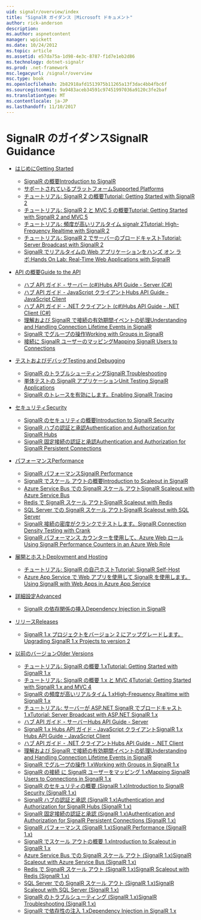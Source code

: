 ```yaml
---
uid: signalr/overview/index
title: "SignalR ガイダンス |Microsoft ドキュメント"
author: rick-anderson
description: 
ms.author: aspnetcontent
manager: wpickett
ms.date: 10/24/2012
ms.topic: article
ms.assetid: e57da75a-1d98-4e3c-8787-f1d7e1eb2d86
ms.technology: dotnet-signalr
ms.prod: .net-framework
msc.legacyurl: /signalr/overview
msc.type: book
ms.openlocfilehash: 2b82918afd1513975b11265a13f3dac4bb4fbc6f
ms.sourcegitcommit: 9a9483aceb34591c97451997036a9120c3fe2baf
ms.translationtype: MT
ms.contentlocale: ja-JP
ms.lasthandoff: 11/10/2017
---
```

<a name="signalr-guidance"></a><span data-ttu-id="e6636-102">SignalR のガイダンス</span><span class="sxs-lookup"><span data-stu-id="e6636-102">SignalR Guidance</span></span>
====================
- [<span data-ttu-id="e6636-103">はじめに</span><span class="sxs-lookup"><span data-stu-id="e6636-103">Getting Started</span></span>](getting-started/index.md)

    - [<span data-ttu-id="e6636-104">SignalR の概要</span><span class="sxs-lookup"><span data-stu-id="e6636-104">Introduction to SignalR</span></span>](getting-started/introduction-to-signalr.md)
    - [<span data-ttu-id="e6636-105">サポートされているプラットフォーム</span><span class="sxs-lookup"><span data-stu-id="e6636-105">Supported Platforms</span></span>](getting-started/supported-platforms.md)
    - [<span data-ttu-id="e6636-106">チュートリアル: SignalR 2 の概要</span><span class="sxs-lookup"><span data-stu-id="e6636-106">Tutorial: Getting Started with SignalR 2</span></span>](getting-started/tutorial-getting-started-with-signalr.md)
    - [<span data-ttu-id="e6636-107">チュートリアル: SignalR 2 と MVC 5 の概要</span><span class="sxs-lookup"><span data-stu-id="e6636-107">Tutorial: Getting Started with SignalR 2 and MVC 5</span></span>](getting-started/tutorial-getting-started-with-signalr-and-mvc.md)
    - [<span data-ttu-id="e6636-108">チュートリアル: 頻度が高いリアルタイム signalr 2</span><span class="sxs-lookup"><span data-stu-id="e6636-108">Tutorial: High-Frequency Realtime with SignalR 2</span></span>](getting-started/tutorial-high-frequency-realtime-with-signalr.md)
    - [<span data-ttu-id="e6636-109">チュートリアル: SignalR 2 でサーバーのブロードキャスト</span><span class="sxs-lookup"><span data-stu-id="e6636-109">Tutorial: Server Broadcast with SignalR 2</span></span>](getting-started/tutorial-server-broadcast-with-signalr.md)
    - [<span data-ttu-id="e6636-110">SignalR でリアルタイムの Web アプリケーションをハンズ オン ラボ:</span><span class="sxs-lookup"><span data-stu-id="e6636-110">Hands On Lab: Real-Time Web Applications with SignalR</span></span>](getting-started/real-time-web-applications-with-signalr.md)
- [<span data-ttu-id="e6636-111">API の概要</span><span class="sxs-lookup"><span data-stu-id="e6636-111">Guide to the API</span></span>](guide-to-the-api/index.md)

    - [<span data-ttu-id="e6636-112">ハブ API ガイド - サーバー (c#)</span><span class="sxs-lookup"><span data-stu-id="e6636-112">Hubs API Guide - Server (C#)</span></span>](guide-to-the-api/hubs-api-guide-server.md)
    - [<span data-ttu-id="e6636-113">ハブ API ガイド - JavaScript クライアント</span><span class="sxs-lookup"><span data-stu-id="e6636-113">Hubs API Guide - JavaScript Client</span></span>](guide-to-the-api/hubs-api-guide-javascript-client.md)
    - [<span data-ttu-id="e6636-114">ハブ API ガイド - .NET クライアント (c#)</span><span class="sxs-lookup"><span data-stu-id="e6636-114">Hubs API Guide - .NET Client (C#)</span></span>](guide-to-the-api/hubs-api-guide-net-client.md)
    - [<span data-ttu-id="e6636-115">理解および SignalR で接続の有効期間イベントの処理</span><span class="sxs-lookup"><span data-stu-id="e6636-115">Understanding and Handling Connection Lifetime Events in SignalR</span></span>](guide-to-the-api/handling-connection-lifetime-events.md)
    - [<span data-ttu-id="e6636-116">SignalR でグループの操作</span><span class="sxs-lookup"><span data-stu-id="e6636-116">Working with Groups in SignalR</span></span>](guide-to-the-api/working-with-groups.md)
    - [<span data-ttu-id="e6636-117">接続に SignalR ユーザーのマッピング</span><span class="sxs-lookup"><span data-stu-id="e6636-117">Mapping SignalR Users to Connections</span></span>](guide-to-the-api/mapping-users-to-connections.md)
- [<span data-ttu-id="e6636-118">テストおよびデバッグ</span><span class="sxs-lookup"><span data-stu-id="e6636-118">Testing and Debugging</span></span>](testing-and-debugging/index.md)

    - [<span data-ttu-id="e6636-119">SignalR のトラブルシューティング</span><span class="sxs-lookup"><span data-stu-id="e6636-119">SignalR Troubleshooting</span></span>](testing-and-debugging/troubleshooting.md)
    - [<span data-ttu-id="e6636-120">単体テストの SignalR アプリケーション</span><span class="sxs-lookup"><span data-stu-id="e6636-120">Unit Testing SignalR Applications</span></span>](testing-and-debugging/unit-testing-signalr-applications.md)
    - [<span data-ttu-id="e6636-121">SignalR のトレースを有効にします。</span><span class="sxs-lookup"><span data-stu-id="e6636-121">Enabling SignalR Tracing</span></span>](testing-and-debugging/enabling-signalr-tracing.md)
- [<span data-ttu-id="e6636-122">セキュリティ</span><span class="sxs-lookup"><span data-stu-id="e6636-122">Security</span></span>](security/index.md)

    - [<span data-ttu-id="e6636-123">SignalR のセキュリティの概要</span><span class="sxs-lookup"><span data-stu-id="e6636-123">Introduction to SignalR Security</span></span>](security/introduction-to-security.md)
    - [<span data-ttu-id="e6636-124">SignalR ハブの認証と承認</span><span class="sxs-lookup"><span data-stu-id="e6636-124">Authentication and Authorization for SignalR Hubs</span></span>](security/hub-authorization.md)
    - [<span data-ttu-id="e6636-125">SignalR 固定接続の認証と承認</span><span class="sxs-lookup"><span data-stu-id="e6636-125">Authentication and Authorization for SignalR Persistent Connections</span></span>](security/persistent-connection-authorization.md)
- [<span data-ttu-id="e6636-126">パフォーマンス</span><span class="sxs-lookup"><span data-stu-id="e6636-126">Performance</span></span>](performance/index.md)

    - [<span data-ttu-id="e6636-127">SignalR パフォーマンス</span><span class="sxs-lookup"><span data-stu-id="e6636-127">SignalR Performance</span></span>](performance/signalr-performance.md)
    - [<span data-ttu-id="e6636-128">SignalR でスケール アウトの概要</span><span class="sxs-lookup"><span data-stu-id="e6636-128">Introduction to Scaleout in SignalR</span></span>](performance/scaleout-in-signalr.md)
    - [<span data-ttu-id="e6636-129">Azure Service Bus での SignalR スケール アウト</span><span class="sxs-lookup"><span data-stu-id="e6636-129">SignalR Scaleout with Azure Service Bus</span></span>](performance/scaleout-with-windows-azure-service-bus.md)
    - [<span data-ttu-id="e6636-130">Redis で SignalR スケール アウト</span><span class="sxs-lookup"><span data-stu-id="e6636-130">SignalR Scaleout with Redis</span></span>](performance/scaleout-with-redis.md)
    - [<span data-ttu-id="e6636-131">SQL Server での SignalR スケール アウト</span><span class="sxs-lookup"><span data-stu-id="e6636-131">SignalR Scaleout with SQL Server</span></span>](performance/scaleout-with-sql-server.md)
    - [<span data-ttu-id="e6636-132">SignalR 接続の密度がクランクでテストします。</span><span class="sxs-lookup"><span data-stu-id="e6636-132">SignalR Connection Density Testing with Crank</span></span>](performance/signalr-connection-density-testing-with-crank.md)
    - [<span data-ttu-id="e6636-133">SignalR パフォーマンス カウンターを使用して、Azure Web ロール</span><span class="sxs-lookup"><span data-stu-id="e6636-133">Using SignalR Performance Counters in an Azure Web Role</span></span>](performance/using-signalr-performance-counters-in-an-azure-web-role.md)
- [<span data-ttu-id="e6636-134">展開とホスト</span><span class="sxs-lookup"><span data-stu-id="e6636-134">Deployment and Hosting</span></span>](deployment/index.md)

    - [<span data-ttu-id="e6636-135">チュートリアル: SignalR の自己ホスト</span><span class="sxs-lookup"><span data-stu-id="e6636-135">Tutorial: SignalR Self-Host</span></span>](deployment/tutorial-signalr-self-host.md)
    - [<span data-ttu-id="e6636-136">Azure App Service で Web アプリを使用して SignalR を使用します。</span><span class="sxs-lookup"><span data-stu-id="e6636-136">Using SignalR with Web Apps in Azure App Service</span></span>](deployment/using-signalr-with-azure-web-sites.md)
- [<span data-ttu-id="e6636-137">詳細設定</span><span class="sxs-lookup"><span data-stu-id="e6636-137">Advanced</span></span>](advanced/index.md)

    - [<span data-ttu-id="e6636-138">SignalR の依存関係の挿入</span><span class="sxs-lookup"><span data-stu-id="e6636-138">Dependency Injection in SignalR</span></span>](advanced/dependency-injection.md)
- [<span data-ttu-id="e6636-139">リリース</span><span class="sxs-lookup"><span data-stu-id="e6636-139">Releases</span></span>](releases/index.md)

    - [<span data-ttu-id="e6636-140">SignalR 1.x プロジェクトをバージョン 2 にアップグレードします。</span><span class="sxs-lookup"><span data-stu-id="e6636-140">Upgrading SignalR 1.x Projects to version 2</span></span>](releases/upgrading-signalr-1x-projects-to-20.md)
- [<span data-ttu-id="e6636-141">以前のバージョン</span><span class="sxs-lookup"><span data-stu-id="e6636-141">Older Versions</span></span>](older-versions/index.md)

    - [<span data-ttu-id="e6636-142">チュートリアル: SignalR の概要 1.x</span><span class="sxs-lookup"><span data-stu-id="e6636-142">Tutorial: Getting Started with SignalR 1.x</span></span>](older-versions/tutorial-getting-started-with-signalr.md)
    - [<span data-ttu-id="e6636-143">チュートリアル: SignalR の概要 1.x と MVC 4</span><span class="sxs-lookup"><span data-stu-id="e6636-143">Tutorial: Getting Started with SignalR 1.x and MVC 4</span></span>](older-versions/tutorial-getting-started-with-signalr-and-mvc-4.md)
    - [<span data-ttu-id="e6636-144">SignalR の頻度が高いリアルタイム 1.x</span><span class="sxs-lookup"><span data-stu-id="e6636-144">High-Frequency Realtime with SignalR 1.x</span></span>](older-versions/tutorial-high-frequency-realtime-with-signalr.md)
    - [<span data-ttu-id="e6636-145">チュートリアル: サーバーが ASP.NET SignalR でブロードキャスト 1.x</span><span class="sxs-lookup"><span data-stu-id="e6636-145">Tutorial: Server Broadcast with ASP.NET SignalR 1.x</span></span>](older-versions/tutorial-server-broadcast-with-aspnet-signalr.md)
    - [<span data-ttu-id="e6636-146">ハブ API ガイド - サーバー</span><span class="sxs-lookup"><span data-stu-id="e6636-146">Hubs API Guide - Server</span></span>](older-versions/signalr-1x-hubs-api-guide-server.md)
    - [<span data-ttu-id="e6636-147">SignalR 1.x Hubs API ガイド - JavaScript クライアント</span><span class="sxs-lookup"><span data-stu-id="e6636-147">SignalR 1.x Hubs API Guide - JavaScript Client</span></span>](older-versions/signalr-1x-hubs-api-guide-javascript-client.md)
    - [<span data-ttu-id="e6636-148">ハブ API ガイド - .NET クライアント</span><span class="sxs-lookup"><span data-stu-id="e6636-148">Hubs API Guide - .NET Client</span></span>](older-versions/signalr-1x-hubs-api-guide-net-client.md)
    - [<span data-ttu-id="e6636-149">理解および SignalR で接続の有効期間イベントの処理</span><span class="sxs-lookup"><span data-stu-id="e6636-149">Understanding and Handling Connection Lifetime Events in SignalR</span></span>](older-versions/handling-connection-lifetime-events.md)
    - [<span data-ttu-id="e6636-150">SignalR でグループの操作 1.x</span><span class="sxs-lookup"><span data-stu-id="e6636-150">Working with Groups in SignalR 1.x</span></span>](older-versions/working-with-groups.md)
    - [<span data-ttu-id="e6636-151">SignalR の接続 に SignalR ユーザーをマッピング 1.x</span><span class="sxs-lookup"><span data-stu-id="e6636-151">Mapping SignalR Users to Connections in SignalR 1.x</span></span>](older-versions/mapping-users-to-connections.md)
    - [<span data-ttu-id="e6636-152">SignalR のセキュリティの概要 (SignalR 1.x)</span><span class="sxs-lookup"><span data-stu-id="e6636-152">Introduction to SignalR Security (SignalR 1.x)</span></span>](older-versions/introduction-to-security.md)
    - [<span data-ttu-id="e6636-153">SignalR ハブの認証と承認 (SignalR 1.x)</span><span class="sxs-lookup"><span data-stu-id="e6636-153">Authentication and Authorization for SignalR Hubs (SignalR 1.x)</span></span>](older-versions/hub-authorization.md)
    - [<span data-ttu-id="e6636-154">SignalR 固定接続の認証と承認 (SignalR 1.x)</span><span class="sxs-lookup"><span data-stu-id="e6636-154">Authentication and Authorization for SignalR Persistent Connections (SignalR 1.x)</span></span>](older-versions/persistent-connection-authorization.md)
    - [<span data-ttu-id="e6636-155">SignalR パフォーマンス (SignalR 1.x)</span><span class="sxs-lookup"><span data-stu-id="e6636-155">SignalR Performance (SignalR 1.x)</span></span>](older-versions/signalr-performance.md)
    - [<span data-ttu-id="e6636-156">SignalR でスケール アウトの概要 1.x</span><span class="sxs-lookup"><span data-stu-id="e6636-156">Introduction to Scaleout in SignalR 1.x</span></span>](older-versions/scaleout-in-signalr.md)
    - [<span data-ttu-id="e6636-157">Azure Service Bus での SignalR スケール アウト (SignalR 1.x)</span><span class="sxs-lookup"><span data-stu-id="e6636-157">SignalR Scaleout with Azure Service Bus (SignalR 1.x)</span></span>](older-versions/scaleout-with-windows-azure-service-bus.md)
    - [<span data-ttu-id="e6636-158">Redis で SignalR スケール アウト (SignalR 1.x)</span><span class="sxs-lookup"><span data-stu-id="e6636-158">SignalR Scaleout with Redis (SignalR 1.x)</span></span>](older-versions/scaleout-with-redis.md)
    - [<span data-ttu-id="e6636-159">SQL Server での SignalR スケール アウト (SignalR 1.x)</span><span class="sxs-lookup"><span data-stu-id="e6636-159">SignalR Scaleout with SQL Server (SignalR 1.x)</span></span>](older-versions/scaleout-with-sql-server.md)
    - [<span data-ttu-id="e6636-160">SignalR のトラブルシューティング (SignalR 1.x)</span><span class="sxs-lookup"><span data-stu-id="e6636-160">SignalR Troubleshooting (SignalR 1.x)</span></span>](older-versions/troubleshooting.md)
    - [<span data-ttu-id="e6636-161">SignalR で依存性の注入 1.x</span><span class="sxs-lookup"><span data-stu-id="e6636-161">Dependency Injection in SignalR 1.x</span></span>](older-versions/dependency-injection.md)
